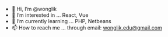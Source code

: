 - 👋 Hi, I’m @wonglik
- 👀 I’m interested in ... React, Vue
- 🌱 I’m currently learning ... PHP, Netbeans
- 📫 How to reach me ... through email: wonglik.edu@gmail.com

<!---
wonglik/wonglik is a ✨ special ✨ repository because its `README.md` (this file) appears on your GitHub profile.
You can click the Preview link to take a look at your changes.
--->
